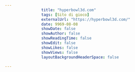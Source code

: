 ---
                title: "hyperbowl3d.com"
                tags: [Sito di gioco]
                externalUrl: "https://hyperbowl3d.com/"
                date: 9969-08-08
                showDate: false
                showAuthor: false
                showReadingTime: false
                showEdit: false
                showLikes: false
                showViews: false
                layoutBackgroundHeaderSpace: false
                ---

